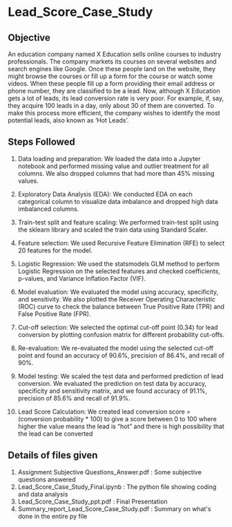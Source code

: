 # Lead_Score_Case_Study
## Objective
An education company named X Education sells online courses to industry professionals. The
company markets its courses on several websites and search engines like Google. Once these
people land on the website, they might browse the courses or fill up a form for the course or
watch some videos. When these people fill up a form providing their email address or phone
number, they are classified to be a lead. Now, although X Education gets a lot of leads, its lead
conversion rate is very poor. For example, if, say, they acquire 100 leads in a day, only about 30
of them are converted. To make this process more efficient, the company wishes to identify the
most potential leads, also known as ‘Hot Leads’.

## Steps Followed
1) Data loading and preparation: We loaded the data into a Jupyter notebook and
   performed missing value and outlier treatment for all columns. We also dropped
   columns that had more than 45% missing values.

2) Exploratory Data Analysis (EDA): We conducted EDA on each categorical column to
   visualize data imbalance and dropped high data imbalanced columns.

3) Train-test split and feature scaling: We performed train-test split using the sklearn
   library and scaled the train data using Standard Scaler.

4) Feature selection: We used Recursive Feature Elimination (RFE) to select 20 features
   for the model.

5) Logistic Regression: We used the statsmodels GLM method to perform Logistic
   Regression on the selected features and checked coefficients, p-values, and Variance
   Inflation Factor (VIF).

6) Model evaluation: We evaluated the model using accuracy, specificity, and sensitivity.
   We also plotted the Receiver Operating Characteristic (ROC) curve to check the
   balance between True Positive Rate (TPR) and False Positive Rate (FPR).

7) Cut-off selection: We selected the optimal cut-off point (0.34) for lead conversion by
   plotting confusion matrix for different probability cut-offs.

8) Re-evaluation: We re-evaluated the model using the selected cut-off point and found
   an accuracy of 90.6%, precision of 86.4%, and recall of 90%.

9) Model testing: We scaled the test data and performed prediction of lead conversion.
   We evaluated the prediction on test data by accuracy, specificity and sensitivity
   matrix, and we found accuracy of 91.1%, precision of 85.6% and recall of 91.9%.

10) Lead Score Calculation: We created lead conversion score = (conversion probability * 100) to give a score between 0 to 100 where higher the value means the lead is     “hot” and there is high possibility that the lead can be converted

## Details of files given
1) Assignment Subjective Questions_Answer.pdf : Some subjective questions answered
2) Lead_Score_Case_Study_Final.ipynb : The python file showing coding and data analysis
3) Lead_Score_Case_Study_ppt.pdf : Final Presentation
4) Summary_report_Lead_Score_Case_Study.pdf : Summary on what's done in the entire py file
